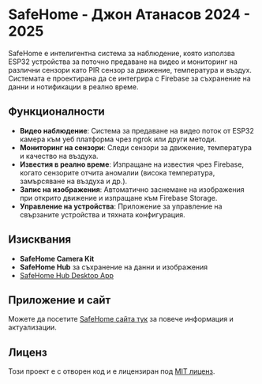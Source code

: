 # SafeHome - Джон Атанасов 2024 - 2025

SafeHome е интелигентна система за наблюдение, която използва ESP32 устройства за поточно предаване на видео и мониторинг на различни сензори като PIR сензор за движение, температура и въздух. Системата е проектирана да се интегрира с Firebase за съхранение на данни и нотификации в реално време.

## Функционалности

- **Видео наблюдение**: Система за предаване на видео поток от ESP32 камера към уеб платформа чрез ngrok или други методи.
- **Мониторинг на сензори**: Следи сензори за движение, температура и качество на въздуха.
- **Известия в реално време**: Изпращане на известия чрез Firebase, когато сензорите отчита аномалии (висока температура, замърсяване на въздуха и др.).
- **Запис на изображения**: Автоматично заснемане на изображения при открито движение и изпращане към Firebase Storage.
- **Управление на устройства**: Приложение за управление на свързаните устройства и тяхната конфигурация.

## Изисквания

- **SafeHome Camera Kit**
- **SafeHome Hub** за съхранение на данни и изображения
- [SafeHome Hub Desktop App](SafeHome/python/SafeHome_Hub_Desktop_App.exe)

## Приложение и сайт

Можете да посетите [SafeHome сайта тук](https://kvb-bg.com/SafeHome/index.php) за повече информация и актуализации.

## Лиценз

Този проект е с отворен код и е лицензиран под [MIT лиценз](LICENSE).
